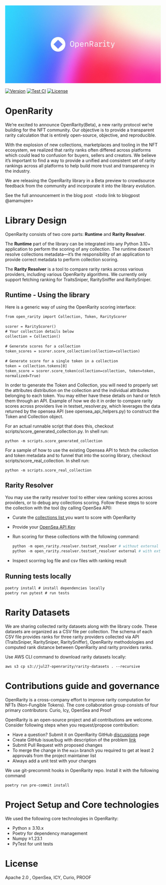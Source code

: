 ![OpenRarity](img/OR_Github_banner.jpg)

[![Version][version-badge]][version-link]
[![Test CI][ci-badge]][ci-link]
[![License][license-badge]][license-link]


# OpenRarity

We’re excited to announce OpenRarity(Beta), a new rarity protocol we’re building for the NFT community. Our objective is to provide a transparent rarity calculation that is entirely open-source, objective, and reproducible.

With the explosion of new collections, marketplaces and tooling in the NFT ecosystem, we realized that rarity ranks often differed across platforms which could lead to confusion for buyers, sellers and creators. We believe it’s important to find a way to provide a unified and consistent set of rarity rankings across all platforms to help build more trust and transparency in the industry.

We are releasing the OpenRarity library in a Beta preview to crowdsource feedback from the community and incorporate it into the library evolution.

See the full announcement in the blog post  <todo link to blogpost @amamujee>

# Library Design
OpenRarity consists of two core parts: **Runtime** and **Rarity Resolver**.

The **Runtime** part of the library can be integrated into any Python 3.10+ application to perform the scoring of any collection. The runtime doesn’t resolve collections metadata—it’s the responsibility of an application to provide correct metadata to perform collection scoring.

The **Rarity Resolver** is a tool to compare rarity ranks across various providers,
including various OpenRarity algorithms. We currently only support fetching ranking for
TraitsSniper, RaritySniffer and RaritySniper.

## Runtime - Using the library
Here is a generic way of using the OpenRarity scoring interface:
```
from open_rarity import Collection, Token, RarityScorer

scorer = RarityScorer()
# Your collection details below
collection = Collection()

# Generate scores for a collection
token_scores = scorer.score_collection(collection=collection)

# Generate score for a single token in a collection
token = collection.tokens[0]
token_score = scorer.score_token(collection=collection, token=token, normalized=True)
```

In order to generate the Token and Collection, you will need to properly set the attributes distribution on the collection and the individual attributes belonging to each token. You may either have these details on hand or fetch them through an API. Example of how we do it in order to compare rarity scores across providers live in testset_resolver.py, which leverages the data returned by the opensea API (see opensea_api_helpers.py) to construct the Token and Collection object.

For an actual runnable script that does this, checkout scripts/score_generated_collection.py.
In shell run:
```
python -m scripts.score_generated_collection
```

For a sample of how to use the existing Opensea API to fetch the collection and token
metadata and to funnel that into the scoring library, checkout scripts/score_real_collection.
In shell run:
```
python -m scripts.score_real_collection
```


## Rarity Resolver
You may use the rarity resolver tool to either view ranking scores across providers, or to debug any collections scoring. Follow these steps to score the collection with the tool (by calling OpenSea API):

- Curate the <a href="https://github.com/ProjectOpenSea/open-rarity/blob/main/open_rarity/data/test_collections.json" title=“Collections>collections list </a> you want to score with OpenRarity
- Provide your <a href="https://github.com/ProjectOpenSea/open-rarity/blob/main/open_rarity/resolver/opensea_api_helpers.py#L20"> OpenSea API Key </a>
- Run scoring for these collections with the following command:

    ```python
    python -m open_rarity.resolver.testset_resolver # without external rarity resolution
    python -m open_rarity.resolver.testset_resolver external # with external rarity resolution
    ```
- Inspect scorring log file and csv files with ranking result

## Running tests locally

```
poetry install # install dependencies locally
poetry run pytest # run tests
```

# Rarity Datasets

We are sharing collected rarity datasets along with the library code. These datasets are organized as a CSV file per collection. The schema of each CSV file provides ranks for three rarity providers collected via API (TraitsSniper, RaritySniper, RaritySniffer), OpenRarity methodologies and computed rank distance between OpenRarity and rarity providers ranks.

Use AWS CLI command to download rarity datasets locally:

```
aws s3 cp s3://jul27-openrarity/rarity-datasets . --recursive
```

# Contributions guide and governance

OpenRarity is a cross-company effort to improve rarity computation for NFTs (Non-Fungible Tokens). The core collaboration group consists of four primary contributors: Curio, Icy, OpenSea and Proof

OpenRarity is an open-source project and all contributions are welcome. Consider following steps when you request/propose contribution:

- Have a question? Submit it on OpenRarity GitHub  [discussions](https://github.com/ProjectOpenSea/open-rarity/discussions) page
- Create GitHub issue/bug with description of the problem [link](https://github.com/ProjectOpenSea/open-rarity/issues/new?assignees=impreso&labels=bug&template=bug_report.md&title=)
- Submit Pull Request with proposed changes
- To merge the change in the `main` branch you required to get at least 2 approvals from the project maintainer list
- Always add a unit test with your changes

We use git-precommit hooks in OpenRarity repo. Install it with the following command
```
poetry run pre-commit install
```

# Project Setup and Core technologies

We used the following core technologies in OpenRarity:

- Python ≥ 3.10.x
- Poetry for dependency management
- Numpy ≥1.23.1
- PyTest for unit tests

# License

Apache 2.0 , OpenSea, ICY, Curio, PROOF



[license-badge]: https://img.shields.io/github/license/ProjectOpenSea/open-rarity
[license-link]: https://github.com/ProjectOpenSea/open-rarity/blob/main/LICENSE
[ci-badge]: https://github.com/ProjectOpenSea/open-rarity/actions/workflows/tests.yaml/badge.svg
[ci-link]: https://github.com/ProjectOpenSea/open-rarity/actions/workflows/tests.yaml
[version-badge]: https://img.shields.io/github/package-json/v/ProjectOpenSea/open-rarity
[version-link]: https://github.com/ProjectOpenSea/open-rarity/releases?display_name=tag
